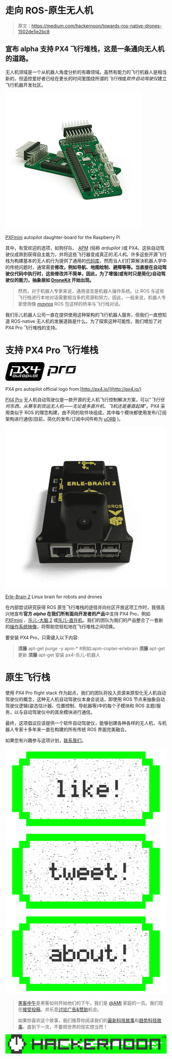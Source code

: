 # 走向 ROS-原生无人机

> 原文：<https://medium.com/hackernoon/towards-ros-native-drones-1502de5e2bc8>

## 宣布 alpha 支持 PX4 飞行堆栈，这是一条通向无人机的道路。

无人机领域是一个从机器人角度分析的有趣领域。虽然有能力的飞行机器人是相当新的，但遥控爱好者已经在更长的时间里围绕所谓的*飞行栈*或*软件自动驾驶仪*建立飞行机器开发社区。

![](img/000150ba95325455ecca90dbda22f789.png)

[PXFmini](http://erlerobotics.com/blog/pxfmini/) autopilot daughter-board for the Raspberry Pi

其中，有受欢迎的选项，如狗仔队、 [APM](https://hackernoon.com/tagged/amp) (俗称 *ardupilot* )或 PX4。这些自动驾驶仪成熟到获得自主能力，并将这些飞行器变成真正的*无人机*。许多这些开源飞行栈为构建基本的无人机行为提供了通用的[代码库](https://hackernoon.com/tagged/codebase)，然而当人们打算解决机器人学中的传统问题时，通常需要**修改，例如导航、地图绘制、避障等等。当直接在自动驾驶仪代码中执行时，这些修改并不简单，因此，为了增强(或有时只是简化)自动驾驶仪的能力，抽象层如 [DroneKit](http://dronekit.io/) 开始出现。**

> 然而，对于机器人专家来说，通用语言是机器人操作系统。让 ROS 与这些飞行栈进行本地对话需要相当多的资源和努力，因此，一般来说，机器人专家使用像 [*mavros*](http://wiki.ros.org/mavros) ROS 包这样的桥来与飞行栈对话。

我们乐儿机器人公司一直在提供使用这种架构的飞行机器人服务，但我们一直想知道 ROS-native 无人机的发展道路是什么。为了探索这种可能性，我们增加了对 PX4 Pro 飞行堆栈的支持。

# 支持 PX4 Pro 飞行堆栈

![](img/92ea7b69f0c7c86ad7300cb25cac1ef3.png)

PX4 pro autopilot official logo from [http://px4.io/](http://px4.io/)

[PX4 Pro](https://github.com/px4/firmware) 无人机自动驾驶仪是一款开源的无人机飞行控制解决方案，可以“*飞行任何东西，从赛车到货运无人机——无论是多直升机、飞机还是垂直起降*”。PX4 采用类似于 ROS 的理念构建，由不同的软件块组成，其中每个模块都使用发布/订阅架构进行通信(目前，简化的发布/订阅中间件称为 [uORB](https://github.com/PX4/Firmware/tree/master/src/modules/uORB) )。

![](img/f2b0befba7a95d54588e4333a486e88a.png)

[Erle-Brain 2](http://erlerobotics.com/blog/erle-brain-2/) Linux brain for robots and drones

在内部尝试研究获得 ROS 原生飞行堆栈的途径并向社区开放这项工作时，我很高兴地宣布**官方 *alpha* 在我们所有面向开发者的产品**中支持 PX4 Pro，例如 [PXFmini](http://erlerobotics.com/blog/pxfmini/) 、[乐儿-大脑 2](http://erlerobotics.com/blog/erle-brain-2/) 或[乐儿-直升机](http://erlerobotics.com/blog/erle-copter/)。我们的团队为我们的产品整合了一套新的[操作系统映像](http://erlerobotics.com/docs/Artificial_Brains_and_Autopilots/Operating_System_images/Debian.html)，将帮助您轻松地在飞行堆栈之间切换。

要安装 PX4 Pro，只需键入以下内容:

> **须藤** apt-get purge -y apm-* #例如:apm-copter-erlebrain
> **须藤** apt-get 更新
> **须藤** apt-get 安装 px4-乐儿-机器人

# 原生飞行栈

使用 PX4 Pro flight stack 作为起点，我们的团队将投入资源来原型化无人机自动驾驶仪的概念，这种无人机自动驾驶仪本身会说话，即使用 ROS 节点来抽象自动驾驶仪逻辑(姿态估计器、位置控制、导航器等)中的每个子模块和 ROS 主题/服务，以与自动驾驶仪中的其余模块进行通信。

最终，这项倡议应该提供一个软件自动驾驶仪，能够创建各种各样的无人机，与机器人专家十多年来一直在构建的所有传统 ROS 界面完美融合。

如果您有兴趣参与这项计划，[联系我们](http://erlerobotics.com/blog/contact/)。

[![](img/50ef4044ecd4e250b5d50f368b775d38.png)](http://bit.ly/HackernoonFB)[![](img/979d9a46439d5aebbdcdca574e21dc81.png)](https://goo.gl/k7XYbx)[![](img/2930ba6bd2c12218fdbbf7e02c8746ff.png)](https://goo.gl/4ofytp)

> [黑客中午](http://bit.ly/Hackernoon)是黑客如何开始他们的下午。我们是 [@AMI](http://bit.ly/atAMIatAMI) 家庭的一员。我们现在[接受投稿](http://bit.ly/hackernoonsubmission)，并乐意[讨论广告&赞助](mailto:partners@amipublications.com)机会。
> 
> 如果你喜欢这个故事，我们推荐你阅读我们的[最新科技故事](http://bit.ly/hackernoonlatestt)和[趋势科技故事](https://hackernoon.com/trending)。直到下一次，不要把世界的现实想当然！

[![](img/be0ca55ba73a573dce11effb2ee80d56.png)](https://goo.gl/Ahtev1)